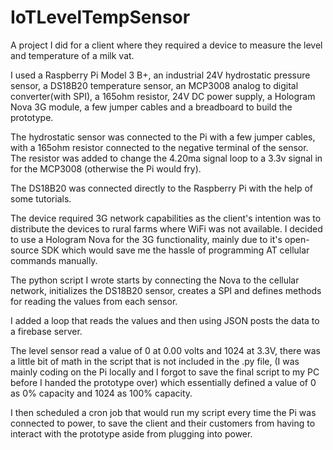# IoTLevelTempSensor
A project I did for a client where they required a device to measure the level and temperature of a milk vat.

I used a Raspberry Pi Model 3 B+, an industrial 24V hydrostatic pressure sensor, a DS18B20 temperature sensor, an MCP3008 analog to digital converter(with SPI), a 165ohm resistor, 24V DC power supply, a Hologram Nova 3G module, a few jumper cables and a breadboard to build the prototype.

The hydrostatic sensor was connected to the Pi with a few jumper cables, with a 165ohm resistor connected to the negative terminal of the sensor. The resistor was added to change the 4.20ma signal loop to a 3.3v signal in for the MCP3008 (otherwise the Pi would fry).

The DS18B20 was connected directly to the Raspberry Pi with the help of some tutorials.

The device required 3G network capabilities as the client's intention was to distribute the devices to rural farms where WiFi was not available. I decided to use a Hologram Nova for the 3G functionality, mainly due to it's open-source SDK which would save me the hassle of programming AT cellular commands manually.

The python script I wrote starts by connecting the Nova to the cellular network, initializes the DS18B20 sensor, creates a SPI and defines methods for reading the values from each sensor.

I added a loop that reads the values and then using JSON posts the data to a firebase server.

The level sensor read a value of 0 at 0.00 volts and 1024 at 3.3V, there was a little bit of math in the script that is not included in the .py file, (I was mainly coding on the Pi locally and I forgot to save the final script to my PC before I handed the prototype over) which essentially defined a value of 0 as 0% capacity and 1024 as 100% capacity.

I then scheduled a cron job that would run my script every time the Pi was connected to power, to save the client and their customers from having to interact with the prototype aside from plugging into power.




